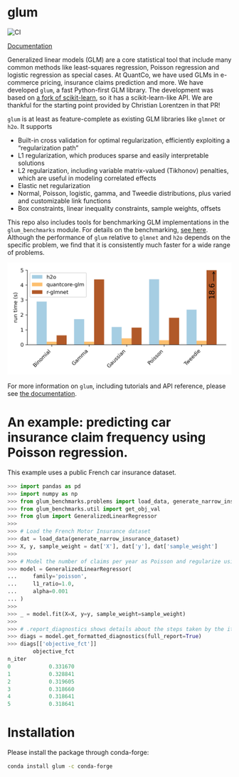 # glum

![CI](https://github.com/Quantco/glm_benchmarks/workflows/CI/badge.svg)

[Documentation](https://docs.dev.***REMOVED***/***REMOVED***/Quantco/glum/latest/index.html)

Generalized linear models (GLM) are a core statistical tool that include many common methods like least-squares regression, Poisson regression and logistic regression as special cases. At QuantCo, we have used GLMs in e-commerce pricing, insurance claims prediction and more. We have developed `glum`, a fast Python-first GLM library. The development was based on [a fork of scikit-learn](https://github.com/scikit-learn/scikit-learn/pull/9405), so it has a scikit-learn-like API. We are thankful for the starting point provided by Christian Lorentzen in that PR!

`glum` is at least as feature-complete as existing GLM libraries like `glmnet` or `h2o`. It supports

* Built-in cross validation for optimal regularization, efficiently exploiting a “regularization path”
* L1 regularization, which produces sparse and easily interpretable solutions
* L2 regularization, including variable matrix-valued (Tikhonov) penalties, which are useful in modeling correlated effects
* Elastic net regularization
* Normal, Poisson, logistic, gamma, and Tweedie distributions, plus varied and customizable link functions
* Box constraints, linear inequality constraints, sample weights, offsets

This repo also includes tools for benchmarking GLM implementations in the `glum_benchmarks` module. For details on the benchmarking, [see here](src/glum_benchmarks/README.md). Although the performance of `glum` relative to `glmnet` and `h2o` depends on the specific problem, we find that it is consistently much faster for a wide range of problems.

![](docs/_static/headline_benchmark.png)

For more information on `glum`, including tutorials and API reference, please see [the documentation](https://docs.dev.***REMOVED***/***REMOVED***/Quantco/glum/latest/index.html).

# An example: predicting car insurance claim frequency using Poisson regression.

This example uses a public French car insurance dataset.
```python
>>> import pandas as pd
>>> import numpy as np
>>> from glum_benchmarks.problems import load_data, generate_narrow_insurance_dataset
>>> from glum_benchmarks.util import get_obj_val
>>> from glum import GeneralizedLinearRegressor
>>>
>>> # Load the French Motor Insurance dataset
>>> dat = load_data(generate_narrow_insurance_dataset)
>>> X, y, sample_weight = dat['X'], dat['y'], dat['sample_weight']
>>>
>>> # Model the number of claims per year as Poisson and regularize using a L1-penalty.
>>> model = GeneralizedLinearRegressor(
...     family='poisson',
...     l1_ratio=1.0,
...     alpha=0.001
... )
>>>
>>> _ = model.fit(X=X, y=y, sample_weight=sample_weight)
>>>
>>> # .report_diagnostics shows details about the steps taken by the iterative solver
>>> diags = model.get_formatted_diagnostics(full_report=True)
>>> diags[['objective_fct']]
        objective_fct
n_iter               
0            0.331670
1            0.328841
2            0.319605
3            0.318660
4            0.318641
5            0.318641

```

# Installation

Please install the package through conda-forge:
```bash
conda install glum -c conda-forge
```
